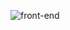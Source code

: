 ![front-end](https://github.com/MaduMathota/monty_hall_frontend-main/assets/79958752/11c36ffa-516d-4081-bea1-c5303627b21d)

